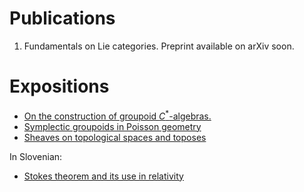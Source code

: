 # Publications

1. Fundamentals on Lie categories. Preprint available on arXiv soon.

# Expositions

- [On the construction of groupoid $C^*$-algebras.](/pdfs/on-the-construction-of-groupoid-c-algebras.pdf)
- [Symplectic groupoids in Poisson geometry](/pdfs/symplectic-groupoids-in-poisson-geometry.pdf)
- [Sheaves on topological spaces and toposes](/pdfs/sheaves-on-topological-spaces-and-toposes.pdf)

In Slovenian:

- [Stokes theorem and its use in relativity](/pdfs/stokes-in-relativnost.pdf)